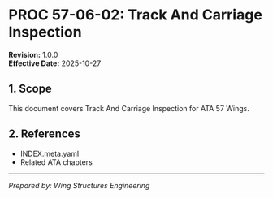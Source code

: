 # PROC 57-06-02: Track And Carriage Inspection

**Revision:** 1.0.0  
**Effective Date:** 2025-10-27

## 1. Scope
This document covers Track And Carriage Inspection for ATA 57 Wings.

## 2. References
- INDEX.meta.yaml
- Related ATA chapters

---
*Prepared by: Wing Structures Engineering*
